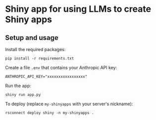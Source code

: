 Shiny app for using LLMs to create Shiny apps
=============================================


## Setup and usage

Install the required packages:

```
pip install -r requirements.txt
```


Create a file `.env` that contains your Anthropic API key:

```
ANTHROPIC_API_KEY="xxxxxxxxxxxxxxxxx"
```


Run the app:

```
shiny run app.py
```


To deploy (replace `my-shinyapps` with your server's nickname):

```
rsconnect deploy shiny -n my-shinyapps .
```
